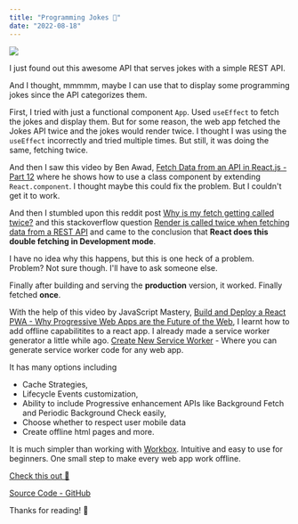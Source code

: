 ```yaml
---
title: "Programming Jokes 🦄"
date: "2022-08-18"
---
```


![](/assets/programmingjokes.webp)

I just found out this awesome API that serves jokes with a simple REST API.

And I thought, mmmmm, maybe I can use that to display some programming jokes since the API categorizes them.

First, I tried with just a functional component `App`. Used `useEffect` to fetch the jokes and display them. But for some reason, the web app fetched the Jokes API twice and the jokes would render twice. I thought I was using the `useEffect` incorrectly and tried multiple times. But still, it was doing the same, fetching twice.

And then I saw this video by Ben Awad, [Fetch Data from an API in React.js - Part 12](https://www.youtube.com/watch?v=T3Px88x_PsA) where he shows how to use a class component by extending `React.component`. I thought maybe this could fix the problem. But I couldn't get it to work.

And then I stumbled upon this reddit post [Why is my fetch getting called twice?](https://www.reddit.com/r/reactjs/comments/ugzopd/why_is_my_fetch_getting_called_twice/) and this stackoverflow question [Render is called twice when fetching data from a REST API](https://stackoverflow.com/questions/54384871/render-is-called-twice-when-fetching-data-from-a-rest-api) and came to the conclusion that **React does this double fetching in Development mode**. 

I have no idea why this happens, but this is one heck of a problem. Problem? Not sure though. I'll have to ask someone else.

Finally after building and serving the **production** version, it worked. Finally fetched **once**.

With the help of this video by JavaScript Mastery, [Build and Deploy a React PWA - Why Progressive Web Apps are the Future of the Web](https://www.youtube.com/watch?v=IaJqMcOMuDM), I learnt how to add offline capabilitites to a react app. I already made a service worker generator a little while ago. [Create New Service Worker](https://coolsw.pages.dev/) - Where you can generate service worker code for any web app. 

It has many options including 
- Cache Strategies, 
- Lifecycle Events customization, 
- Ability to include Progressive enhancement APIs like Background Fetch and Periodic Background Check easily, 
- Choose whether to respect user mobile data 
- Create offline html pages and more. 

It is much simpler than working with [Workbox](https://developer.chrome.com/docs/workbox/). Intuitive and easy to use for beginners. One small step to make every web app work offline.

[Check this out 🚀](https://new-programming-jokes.netlify.app/)

[Source Code - GitHub](https://github.com/my-react-journey/programming-jokes)

Thanks for reading! 🤝